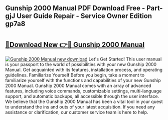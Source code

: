 ## Gunship 2000 Manual PDF Download Free - Part-gjJ User Guide Repair - Service Owner Edition gp7a8

# <h2><a href="http://cf20029.oget.top/?id=Gunship+2000+Manual">🔗Download New 👉🔴 Gunship 2000 Manual</a></h2>

[![Gunship 2000 Manual new download](https://i.imgur.com/5g1atiW.png)](http://cf20029.oget.top/?id=Gunship+2000+Manual)
Let's Get Started! This user manual is your passport to the world of possibilities with your new Gunship 2000 Manual. Get acquainted with its features, installation process, and operating guidelines. Familiarize Yourself Before you begin, take a moment to familiarize yourself with the functions and capabilities of your new Gunship 2000 Manual. Gunship 2000 Manual comes with an array of advanced features, including voice commands, customizable settings, multi-language support, and automatic backups, all accessible through the user interface. We believe that the Gunship 2000 Manual has been a vital tool in your quest to understand the ins and outs of your latest acquisition. If you need any assistance or clarification, our customer service team is here to help.

